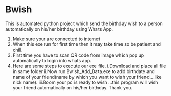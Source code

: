 # Bwish
This is automated python project which send the birthday wish to a person automatically on his/her birthday using Whats App.
1. Make sure your are connected to internet
2. When this exe run for first time then it may take time so be patient and chill.
3. First time you have to scan QR code from image which pop up automatically to login into whats app.
4. Here are some steps to execute our exe file.
  i.Download and place all file in same folder
  ii.Now run Bwish_Add_Data.exe to add birthdate and name of your friend(name by which you want to wish your friend….like nick name).
  iii.Boom your pc is ready to wish …this program will wish your friend automatically on his/her birthday.
Thank you.

